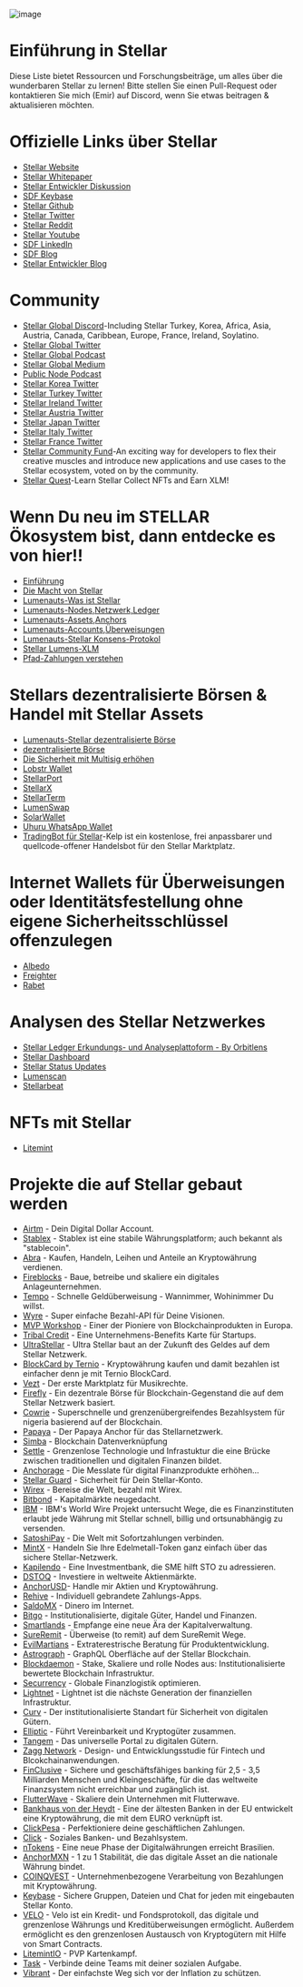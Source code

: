 ![image](https://user-images.githubusercontent.com/73669654/118894544-7164b380-b8d2-11eb-9916-ff4ba22713cf.png)
# Einführung in Stellar
Diese Liste bietet Ressourcen und Forschungsbeiträge, um alles über die wunderbaren Stellar zu lernen! Bitte stellen Sie einen Pull-Request oder kontaktieren Sie mich (Emir) auf Discord, wenn Sie etwas beitragen & aktualisieren möchten.
# Offizielle Links über Stellar 
* [Stellar Website](https://www.stellar.org/)
* [Stellar Whitepaper](https://assets.website-files.com/5deac75ecad2173c2ccccbc7/5df2560fba2fb0526f0ed55f_stellar-consensus-protocol.pdf)
* [Stellar Entwickler Diskussion](https://groups.google.com/g/stellar-dev)
* [SDF Keybase](https://keybase.io/team/stellar.public)
* [Stellar Github](https://github.com/stellar)
* [Stellar Twitter](https://twitter.com/StellarOrg)
* [Stellar Reddit](https://www.reddit.com/r/Stellar/)
* [Stellar Youtube](https://www.youtube.com/channel/UC4BrVpvKK0r2zP9xVFQcPSA)
* [SDF LinkedIn](https://www.linkedin.com/company/stellar-development-foundation/)
* [SDF Blog](https://www.stellar.org/blog)
* [Stellar Entwickler Blog](https://www.stellar.org/developers-blog)
# Community
* [Stellar Global Discord](https://stellarglobal.chat/)-Including Stellar Turkey, Korea, Africa, Asia, Austria, Canada, Caribbean, Europe, France, Ireland, Soylatino.
* [Stellar Global Twitter](https://twitter.com/StellarGlobal_)
* [Stellar Global Podcast](https://anchor.fm/samconner)
* [Stellar Global Medium](https://medium.com/stellar-global)
* [Public Node Podcast](https://podcast.publicnode.org/)
* [Stellar Korea Twitter](https://twitter.com/Stellar_Korea)
* [Stellar Turkey Twitter](https://twitter.com/StellarXLMTR)
* [Stellar Ireland Twitter](https://twitter.com/Stellar_IE)
* [Stellar Austria Twitter](https://twitter.com/Stellar_AT)
* [Stellar Japan Twitter](https://twitter.com/stellarJPN)
* [Stellar Italy Twitter](https://twitter.com/ItaliaStellar)
* [Stellar France Twitter](https://twitter.com/Stellar_FR)
* [Stellar Community Fund](https://communityfund.stellar.org/)-An exciting way for developers to flex their creative muscles and introduce new applications and use cases to the Stellar ecosystem, voted on by the community.
* [Stellar Quest](https://quest.stellar.org/)-Learn Stellar Collect NFTs and Earn XLM!
# Wenn Du neu im STELLAR Ökosystem bist, dann entdecke es von hier!!
* [Einführung](https://www.stellar.org/learn/intro-to-stellar)
* [Die Macht von Stellar](https://www.stellar.org/learn/the-power-of-stellar)
* [Lumenauts-Was ist Stellar](https://www.lumenauts.com/lessons/what-is-stellar)
* [Lumenauts-Nodes,Netzwerk,Ledger](https://www.lumenauts.com/lessons/nodes-network-ledger)
* [Lumenauts-Assets,Anchors](https://www.lumenauts.com/lessons/assets-and-anchors)
* [Lumenauts-Accounts,Überweisungen](https://www.lumenauts.com/lessons/accounts-and-transactions)
* [Lumenauts-Stellar Konsens-Protokol](https://www.lumenauts.com/lessons/stellar-decentralized-exchange)
* [Stellar Lumens-XLM](https://www.stellar.org/lumens)
* [Pfad-Zahlungen verstehen](https://medium.com/stellar-community/understanding-stellar-path-payments-5eefe55b071b)
# Stellars dezentralisierte Börsen & Handel mit Stellar Assets
* [Lumenauts-Stellar dezentralisierte Börse](https://www.lumenauts.com/lessons/stellar-decentralized-exchange)
* [dezentralisierte Börse](https://developers.stellar.org/docs/glossary/decentralized-exchange/)
* [Die Sicherheit mit Multisig erhöhen](https://lobstr.zendesk.com/hc/en-us/articles/360014009499-How-to-enable-multisig-for-my-Stellar-account-in-LOBSTR-wallet-)
* [Lobstr Wallet](https://lobstr.co/)
* [StellarPort](https://stellarport.io/)
* [StellarX](https://www.stellarx.com/)
* [StellarTerm](https://stellarterm.com/)
* [LumenSwap](https://lumenswap.io/swap)
* [SolarWallet](https://solarwallet.io/)
* [Uhuru WhatsApp Wallet](https://uhuruwallet.com/)
* [TradingBot für Stellar](https://kelpbot.io/)-Kelp ist ein kostenlose, frei anpassbarer und quellcode-offener Handelsbot für den Stellar Marktplatz.
# Internet Wallets für Überweisungen oder Identitätsfestellung ohne eigene Sicherheitsschlüssel offenzulegen
* [Albedo](https://albedo.link/)
* [Freighter](https://www.freighter.app/)
* [Rabet](https://rabet.io/)
# Analysen des Stellar Netzwerkes
* [Stellar Ledger Erkundungs- und Analyseplattoform - By Orbitlens](https://stellar.expert/explorer/public)
* [Stellar Dashboard](https://dashboard.stellar.org/)
* [Stellar Status Updates](https://status.stellar.org/)
* [Lumenscan](https://lumenscan.io/)
* [Stellarbeat](https://stellarbeat.io/)
# NFTs mit Stellar
* [Litemint](https://litemint.com/)
# Projekte die auf Stellar gebaut werden
* [Airtm](https://www.airtm.com/en/) - Dein Digital Dollar Account.
* [Stablex](https://stablex.org/) - Stablex ist eine stabile Währungsplatform; auch bekannt als "stablecoin".
* [Abra](https://www.abra.com/) - Kaufen, Handeln, Leihen und Anteile an Kryptowährung verdienen.
* [Fireblocks](https://www.fireblocks.com/) - Baue, betreibe und skaliere ein digitales Anlageunternehmen.
* [Tempo](https://tempo.eu.com/home) - Schnelle Geldüberweisung - Wannimmer, Wohinimmer Du willst.
* [Wyre](https://www.sendwyre.com/) - Super einfache Bezahl-API für Deine Visionen.
* [MVP Workshop](https://mvpworkshop.co/) - Einer der Pioniere von Blockchainprodukten in Europa.
* [Tribal Credit](https://www.tribal.credit/) - Eine Unternehmens-Benefits Karte für Startups.
* [UltraStellar](https://ultrastellar.com/) - Ultra Stellar baut an der Zukunft des Geldes auf dem Stellar Netzwerk.
* [BlockCard by Ternio](https://getblockcard.com/) - Kryptowährung kaufen und damit bezahlen ist einfacher denn je mit Ternio BlockCard.
* [Vezt](https://www.vezt.co/) - Der erste Marktplatz für Musikrechte.
* [Firefly](https://fchain.io/en/) - Ein dezentrale Börse für Blockchain-Gegenstand die auf dem Stellar Netzwerk basiert.
* [Cowrie](https://www.cowrie.exchange/) - Superschnelle und grenzenübergreifendes Bezahlsystem für nigeria basierend auf der Blockchain.
* [Papaya](https://apay.io/in) - Der Papaya Anchor für das Stellarnetzwerk.
* [Simba](https://simbachain.com/) - Blockchain Datenverknüpfung
* [Settle](https://settlenetwork.com/) - Grenzenlose Technologie und Infrastuktur die eine Brücke zwischen traditionellen und digitalen Finanzen bildet.
* [Anchorage](https://www.anchorage.com/) - Die Messlate für digital Finanzprodukte erhöhen...
* [Stellar Guard](https://stellarguard.me/) - Sicherheit für Dein Stellar-Konto.
* [Wirex](https://wirexapp.com/en) - Bereise die Welt, bezahl mit Wirex.
* [Bitbond](https://www.bitbond.com/) - Kapitalmärkte neugedacht.
* [IBM](https://www.stellar.org/case-studies/ibm-world-wire) - IBM's World Wire Projekt untersucht Wege, die es Finanzinstituten erlaubt jede Währung mit Stellar schnell, billig und ortsunabhängig zu versenden.
* [SatoshiPay](https://satoshipay.io/) - Die Welt mit Sofortzahlungen verbinden.
* [MintX](https://mintx.co/) - Handeln Sie Ihre Edelmetall-Token ganz einfach über das sichere Stellar-Netzwerk.
* [Kapilendo](https://www.kapilendo.de/#/) - Eine Investmentbank, die SME hilft STO zu adressieren.
* [DSTOQ](https://www.dstoq.com/) - Investiere in weltweite Aktienmärkte.
* [AnchorUSD](https://www.anchorusd.com/)- Handle mir Aktien und Kryptowährung.
* [Rehive](https://rehive.com/) - Individuell gebrandete Zahlungs-Apps.
* [SaldoMX](https://smxwallet.com/) - Dinero im Internet.
* [Bitgo](https://www.bitgo.com/) - Institutionalisierte, digitale Güter, Handel und Finanzen.
* [Smartlands](https://smartlands.io/) - Empfange eine neue Ära der Kapitalverwaltung.
* [SureRemit](https://sureremit.co/) - Überweise (to remit) auf dem SureRemit Wege. 
* [EvilMartians](https://evilmartians.com/) - Extraterestrische Beratung für Produktentwicklung.
* [Astrograph](https://astrograph.io/) - GraphQL Oberfläche auf der Stellar Blockchain.
* [Blockdaemon](https://blockdaemon.com/) - Stake, Skaliere und rolle Nodes aus: Institutionalisierte bewertete Blockchain Infrastruktur.
* [Securrency](https://securrency.com/) - Globale Finanzlogistik optimieren.
* [Lightnet](https://lightnet.io/) - Lightnet ist die nächste Generation der finanziellen Infrastruktur.
* [Curv](https://www.curv.co/) - Der institutionalisierte Standart für Sicherheit von digitalen Gütern.
* [Elliptic](https://www.elliptic.co/) - Führt Vereinbarkeit und Kryptogüter zusammen.
* [Tangem](https://tangem.com/) - Das universelle Portal zu digitalen Gütern.
* [Zagg Network](https://www.zaggnetwork.com/) - Design- und Entwicklungsstudie für Fintech und Blcokchainanwendungen.
* [FinClusive](https://finclusive.com/) - Sichere und geschäftsfähiges banking für 2,5 - 3,5 Milliarden Menschen und Kleingeschäfte, für die das weltweite Finanzsystem nicht erreichbar und zugänglich ist. 
* [FlutterWave](https://www.flutterwave.com/us/) - Skaliere dein Unternehmen mit Flutterwave.
* [Bankhaus von der Heydt](https://www.1754.eu/) - Eine der ältesten Banken in der EU entwickelt eine Kryptowährung, die mit dem EURO verknüpft ist.
* [ClickPesa](https://clickpesa.com/) - Perfektioniere deine geschäftlichen Zahlungen.
* [Click](https://clic.world/) - Soziales Banken- und Bezahlsystem.
* [nTokens](https://www.ntokens.com/) - Eine neue Phase der Digitalwährungen erreicht Brasilien.
* [AnchorMXN](https://www.anchormxn.com/) - 1 zu 1 Stabilität, die das digitale Asset an die nationale Währung bindet.
* [COINQVEST](https://www.coinqvest.com/) - Unternehmenbezogene Verarbeitung von Bezahlungen mit Kryptowährung.
* [Keybase](https://keybase.io/) - Sichere Gruppen, Dateien und Chat for jeden mit eingebauten Stellar Konto.
* [VELO](https://velo.org/) - Velo ist ein Kredit- und Fondsprotokoll, das digitale und grenzenlose Währungs und Kreditüberweisungen ermöglicht. Außerdem ermöglicht es den grenzenlosen Austausch von Kryptogütern mit Hilfe von Smart Contracts.
* [LitemintIO](https://litemint.io/) - PVP Kartenkampf.
* [Task](https://task.io/) - Verbinde deine Teams mit deiner sozialen Aufgabe.
* [Vibrant](https://vibrantapp.com/) - Der einfachste Weg sich vor der Inflation zu schützen.

